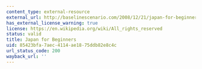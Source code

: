 ```yaml
---
content_type: external-resource
external_url: http://baselinescenario.com/2008/12/21/japan-for-beginners/
has_external_license_warning: true
license: https://en.wikipedia.org/wiki/All_rights_reserved
status: valid
title: Japan for Beginners
uid: 85423bfa-7aec-4114-ae18-75ddb82e8c4c
url_status_code: 200
wayback_url: ''
---
```

